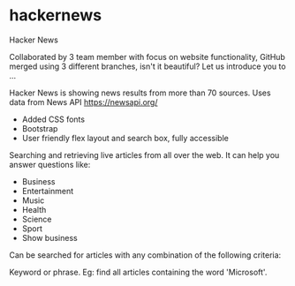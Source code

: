 # hackernews
Hacker News


Collaborated by 3 team member with focus on website functionality, GitHub merged using 3 different branches, isn't it beautiful? Let us introduce you to ...

Hacker News is showing news results from more than 70 sources. Uses data from News API https://newsapi.org/
- Added CSS fonts
- Bootstrap
- User friendly flex layout and search box, fully accessible

Searching and retrieving live articles from all over the web. It can help you answer questions like:
- Business
- Entertainment
- Music
- Health
- Science
- Sport
- Show business

Can be searched for articles with any combination of the following criteria:

Keyword or phrase. Eg: find all articles containing the word 'Microsoft'.
<!-- Date published. Eg: find all articles published yesterday.
Source name. Eg: find all articles by 'TechCrunch'.
Source domain name. Eg: find all articles published on bbcnews.com.
Language. Eg: find all articles written in English.
You can sort the results in the following orders:

Date published
Relevancy to search keyword
Popularity of source -->
